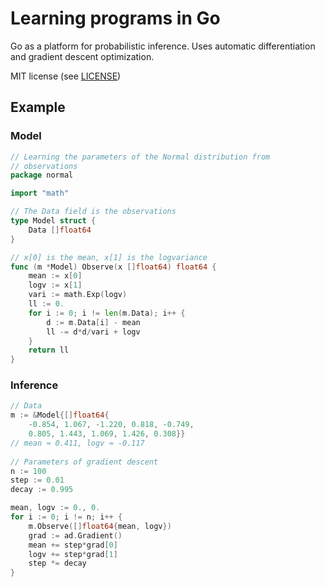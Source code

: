 # Learning programs in Go

Go as a platform for probabilistic inference. Uses
automatic differentiation and gradient descent
optimization.

MIT license (see [LICENSE](LICENSE))

## Example

### Model

```Go
// Learning the parameters of the Normal distribution from
// observations
package normal

import "math"

// The Data field is the observations
type Model struct {
    Data []float64
}

// x[0] is the mean, x[1] is the logvariance
func (m *Model) Observe(x []float64) float64 {
    mean := x[0]
    logv := x[1]
    vari := math.Exp(logv)
    ll := 0.
    for i := 0; i != len(m.Data); i++ {
        d := m.Data[i] - mean
        ll -= d*d/vari + logv
    }
    return ll
}
```

### Inference

```Go
// Data
m := &Model{[]float64{
	-0.854, 1.067, -1.220, 0.818, -0.749,
	0.805, 1.443, 1.069, 1.426, 0.308}}
// mean ≈ 0.411, logv ≈ -0.117
	
// Parameters of gradient descent 
n := 100
step := 0.01
decay := 0.995

mean, logv := 0., 0.
for i := 0; i != n; i++ {
    m.Observe([]float64{mean, logv})
    grad := ad.Gradient()
    mean += step*grad[0]
    logv += step*grad[1]
    step *= decay
}
```
